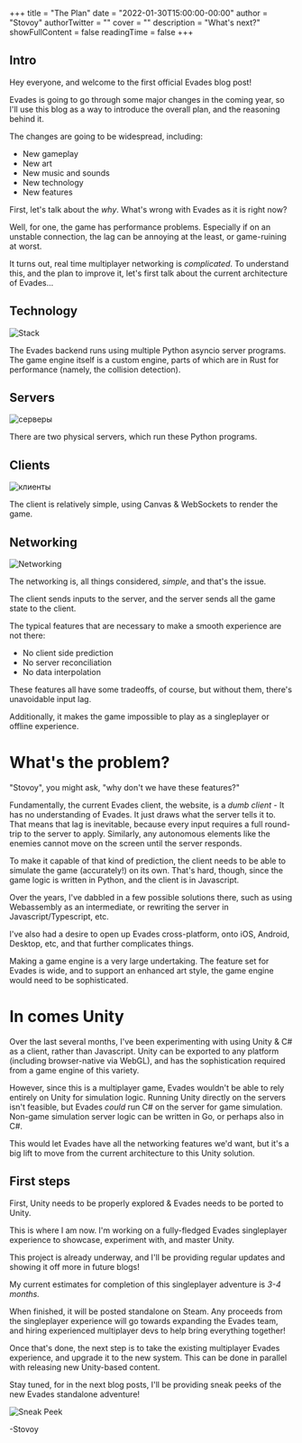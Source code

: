 +++
title = "The Plan"
date = "2022-01-30T15:00:00-00:00"
author = "Stovoy"
authorTwitter = ""
cover = ""
description = "What's next?"
showFullContent = false
readingTime = false
+++
## Intro
Hey everyone, and welcome to the first official Evades blog post!

Evades is going to go through some major changes in the coming year, so I'll use this blog as a way to introduce the overall plan, and the reasoning behind it.

The changes are going to be widespread, including:
* New gameplay 
* New art
* New music and sounds
* New technology
* New features

First, let's talk about the _why_. What's wrong with Evades as it is right now?

Well, for one, the game has performance problems. Especially if on an unstable connection, the lag can be annoying at the least, or game-ruining at worst.

It turns out, real time multiplayer networking is _complicated_. To understand this, and the plan to improve it, let's first talk about the current architecture of Evades...

## Technology
![Stack](/Stack.png)

The Evades backend runs using multiple Python asyncio server programs. The game engine itself is a custom engine, parts of which are in Rust for performance (namely, the collision detection).

## Servers
![серверы](/Servers.png)

There are two physical servers, which run these Python programs.

## Clients
![клиенты](/Client.png)

The client is relatively simple, using Canvas & WebSockets to render the game.

## Networking
![Networking](/Networking.png)

The networking is, all things considered, _simple_, and that's the issue.

The client sends inputs to the server, and the server sends all the game state to the client.

The typical features that are necessary to make a smooth experience are not there:
* No client side prediction
* No server reconciliation
* No data interpolation

These features all have some tradeoffs, of course, but without them, there's unavoidable input lag.

Additionally, it makes the game impossible to play as a singleplayer or offline experience.

# What's the problem?

"Stovoy", you might ask, "why don't we have these features?"

Fundamentally, the current Evades client, the website, is a _dumb client_ - It has no understanding of Evades. It just draws what the server tells it to. That means that lag is inevitable, because every input requires a full round-trip to the server to apply. Similarly, any autonomous elements like the enemies cannot move on the screen until the server responds.

To make it capable of that kind of prediction, the client needs to be able to simulate the game (accurately!) on its own. That's hard, though, since the game logic is written in Python, and the client is in Javascript.

Over the years, I've dabbled in a few possible solutions there, such as using Webassembly as an intermediate, or rewriting the server in Javascript/Typescript, etc.

I've also had a desire to open up Evades cross-platform, onto iOS, Android, Desktop, etc, and that further complicates things.

Making a game engine is a very large undertaking. The feature set for Evades is wide, and to support an enhanced art style, the game engine would need to be sophisticated.

# In comes Unity

Over the last several months, I've been experimenting with using Unity & C# as a client, rather than Javascript. Unity can be exported to any platform (including browser-native via WebGL), and has the sophistication required from a game engine of this variety.

However, since this is a multiplayer game, Evades wouldn't be able to rely entirely on Unity for simulation logic. Running Unity directly on the servers isn't feasible, but Evades _could_ run C# on the server for game simulation. Non-game simulation server logic can be written in Go, or perhaps also in C#.

This would let Evades have all the networking features we'd want, but it's a big lift to move from the current architecture to this Unity solution.

## First steps

First, Unity needs to be properly explored & Evades needs to be ported to Unity.

This is where I am now. I'm working on a fully-fledged Evades singleplayer experience to showcase, experiment with, and master Unity.

This project is already underway, and I'll be providing regular updates and showing it off more in future blogs!

My current estimates for completion of this singleplayer adventure is _3-4 months._

When finished, it will be posted standalone on Steam. Any proceeds from the singleplayer experience will go towards expanding the Evades team, and hiring experienced multiplayer devs to help bring everything together!

Once that's done, the next step is to take the existing multiplayer Evades experience, and upgrade it to the new system. This can be done in parallel with releasing new Unity-based content.

Stay tuned, for in the next blog posts, I'll be providing sneak peeks of the new Evades standalone adventure!

![Sneak Peek](/1-30-SneakPeek.gif)

-Stovoy